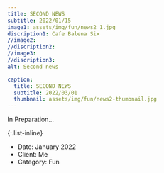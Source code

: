 ```yaml
---
title: SECOND NEWS
subtitle: 2022/01/15
image1: assets/img/fun/news2_1.jpg
discription1: Cafe Balena Six
//image2: 
//discription2: 
//image3: 
//discription3: 
alt: Second news

caption:
  title: SECOND NEWS
  subtitle: 2022/03/01
  thumbnail: assets/img/fun/news2-thumbnail.jpg
---
```

In Preparation...

{:.list-inline}
- Date: January 2022
- Client: Me
- Category: Fun


